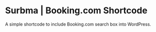 Surbma | Booking.com Shortcode
==============================

A simple shortcode to include Booking.com search box into WordPress.
